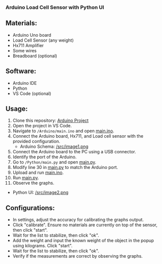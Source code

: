 ### Arduino Load Cell Sensor with Python UI

## Materials:
- Arduino Uno board
- Load Cell Sensor (any weight)
- Hx711 Amplifier
- Some wires
- Breadboard (optional)

## Software:
- Arduino IDE
- Python
- VS Code (optional)

## Usage:
1. Clone this repository: [Arduino Project](https://github.com/xxlllllllxx/Arduino-Project.git)
2. Open the project in VS Code.
3. Navigate to `/Arduino/main.ino` and open [main.ino](https://github.com/xxlllllllxx/Arduino-Project/blob/main/Adruino/main.ino).
4. Connect the Arduino board, Hx711, and Load cell sensor with the provided configuration.
   - Arduino Schema: [/src/image1.png](/src/image1.png)
5. Connect the Arduino board to the PC using a USB connector.
6. Identify the port of the Arduino.
7. Go to `/Python/main.py` and open [main.py](https://github.com/xxlllllllxx/Arduino-Project/blob/main/Python/main.py).
8. Modify line 30 in [main.py](https://github.com/xxlllllllxx/Arduino-Project/blob/main/Python/main.py) to match the Arduino port.
9. Upload and run [main.ino](https://github.com/xxlllllllxx/Arduino-Project/blob/main/Adruino/main.ino).
10. Run [main.py](https://github.com/xxlllllllxx/Arduino-Project/blob/main/Python/main.py).
11. Observe the graphs.
   - Python UI: [/src/image2.png](/src/image2.png)

## Configurations:
- In settings, adjust the accuracy for calibrating the graphs output.
- Click "calibrate". Ensure no materials are currently on top of the sensor, then click "start".
- Wait for the list to stabilize, then click "ok".
- Add the weight and input the known weight of the object in the popup using kilograms. Click "start".
- Wait for the list to stabilize, then click "ok".
- Verify if the measurements are correct by observing the graphs.
